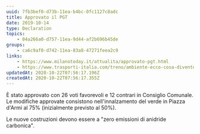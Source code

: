 ```yaml
---
uuid: 7fb3bef0-d73b-11ea-b4bc-0fc1127c8adc
title: Approvato il PGT
date: 2019-10-14
type: Declaration
topics:
    - 04a266a0-d757-11ea-9d44-af2b696b45de
groups:
    - ca6c9af0-d742-11ea-83a8-47271feea2c9
links:
    - https://www.milanotoday.it/attualita/approvato-pgt.html
    - https://www.trasporti-italia.com/treno/ambiente-ecco-cosa-diventeranno-gli-scali-ferroviari-di-milano/41555
updatedAt: 2020-10-22T07:56:17.196Z
createdAt: 2020-10-22T07:56:17.355Z
---
```


È stato approvato con 26 voti favorevoli e 12 contrari in Consiglio Comunale.
Le modifiche approvate consistono nell'innalzamento del verde in Piazza d'Armi al 75% (inizialmente previsto al 50%).

Le nuove costruzioni devono essere a "zero emissioni di anidride carbonica".